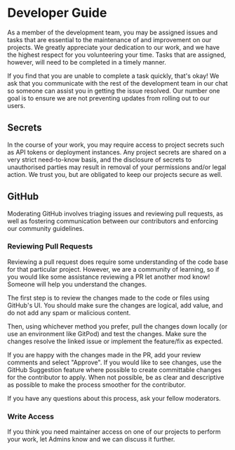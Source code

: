 # Developer Guide

As a member of the development team, you may be assigned issues and tasks that are essential to the maintenance of and improvement on our projects. We greatly appreciate your dedication to our work, and we have the highest respect for you volunteering your time. Tasks that are assigned, however, will need to be completed in a timely manner.

If you find that you are unable to complete a task quickly, that's okay! We ask that you communicate with the rest of the development team in our chat so someone can assist you in getting the issue resolved. Our number one goal is to ensure we are not preventing updates from rolling out to our users.

## Secrets

In the course of your work, you may require access to project secrets such as API tokens or deployment instances. Any project secrets are shared on a very strict need-to-know basis, and the disclosure of secrets to unauthorised parties may result in removal of your permissions and/or legal action. We trust you, but are obligated to keep our projects secure as well.

## GitHub

Moderating GitHub involves triaging issues and reviewing pull requests, as well as fostering communication between our contributors and enforcing our community guidelines.

### Reviewing Pull Requests

Reviewing a pull request does require some understanding of the code base for that particular project. However, we are a community of learning, so if you would like some assistance reviewing a PR let another mod know! Someone will help you understand the changes.

The first step is to review the changes made to the code or files using GitHub's UI. You should make sure the changes are logical, add value, and do not add any spam or malicious content.

Then, using whichever method you prefer, pull the changes down locally (or use an environment like GitPod) and test the changes. Make sure the changes resolve the linked issue or implement the feature/fix as expected.

If you are happy with the changes made in the PR, add your review comments and select "Approve". If you would like to see changes, use the GitHub Suggestion feature where possible to create committable changes for the contributor to apply. When not possible, be as clear and descriptive as possible to make the process smoother for the contributor.

If you have any questions about this process, ask your fellow moderators.

### Write Access

If you think you need maintainer access on one of our projects to perform your work, let Admins know and we can discuss it further.
